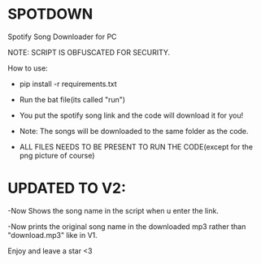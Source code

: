 # SPOTDOWN
Spotify Song Downloader for PC

NOTE: SCRIPT IS OBFUSCATED FOR SECURITY.

How to use:


- pip install -r requirements.txt



- Run the bat file(its called "run")


- You put the spotify song link and the code will download it for you!

- Note: The songs will be downloaded to the same folder as the code.
  
- ALL FILES NEEDS TO BE PRESENT TO RUN THE CODE(except for the png picture of course)

# UPDATED TO V2:


-Now Shows the song name in the script when u enter the link.

-Now prints the original song name in the downloaded mp3 rather than "download.mp3" like in V1.

Enjoy and leave a star <3

